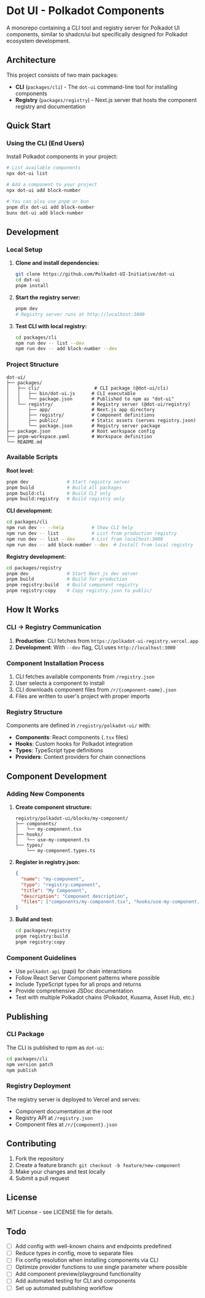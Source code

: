 # Dot UI - Polkadot Components

A monorepo containing a CLI tool and registry server for Polkadot UI components,
similar to shadcn/ui but specifically designed for Polkadot ecosystem
development.

## Architecture

This project consists of two main packages:

- **CLI** (`packages/cli`) - The `dot-ui` command-line tool for installing
  components
- **Registry** (`packages/registry`) - Next.js server that hosts the component
  registry and documentation

## Quick Start

### Using the CLI (End Users)

Install Polkadot components in your project:

```bash
# List available components
npx dot-ui list

# Add a component to your project
npx dot-ui add block-number

# You can also use pnpm or bun
pnpm dlx dot-ui add block-number
bunx dot-ui add block-number
```

## Development

### Local Setup

1. **Clone and install dependencies:**

   ```bash
   git clone https://github.com/Polkadot-UI-Initiative/dot-ui
   cd dot-ui
   pnpm install
   ```

2. **Start the registry server:**

   ```bash
   pnpm dev
   # Registry server runs at http://localhost:3000
   ```

3. **Test CLI with local registry:**
   ```bash
   cd packages/cli
   npm run dev -- list --dev
   npm run dev -- add block-number --dev
   ```

### Project Structure

```
dot-ui/
├── packages/
│   ├── cli/                    # CLI package (@dot-ui/cli)
│   │   ├── bin/dot-ui.js      # CLI executable
│   │   └── package.json       # Published to npm as "dot-ui"
│   └── registry/              # Registry server (@dot-ui/registry)
│       ├── app/               # Next.js app directory
│       ├── registry/          # Component definitions
│       ├── public/            # Static assets (serves registry.json)
│       └── package.json       # Registry server package
├── package.json               # Root workspace config
├── pnpm-workspace.yaml        # Workspace definition
└── README.md
```

### Available Scripts

**Root level:**

```bash
pnpm dev              # Start registry server
pnpm build            # Build all packages
pnpm build:cli        # Build CLI only
pnpm build:registry   # Build registry only
```

**CLI development:**

```bash
cd packages/cli
npm run dev -- --help          # Show CLI help
npm run dev -- list            # List from production registry
npm run dev -- list --dev      # List from localhost:3000
npm run dev -- add block-number --dev  # Install from local registry
```

**Registry development:**

```bash
cd packages/registry
pnpm dev              # Start Next.js dev server
pnpm build            # Build for production
pnpm registry:build   # Build component registry
pnpm registry:copy    # Copy registry.json to public/
```

## How It Works

### CLI → Registry Communication

1. **Production**: CLI fetches from `https://polkadot-ui-registry.vercel.app`
2. **Development**: With `--dev` flag, CLI uses `http://localhost:3000`

### Component Installation Process

1. CLI fetches available components from `/registry.json`
2. User selects a component to install
3. CLI downloads component files from `/r/{component-name}.json`
4. Files are written to user's project with proper imports

### Registry Structure

Components are defined in `/registry/polkadot-ui/` with:

- **Components**: React components (`.tsx` files)
- **Hooks**: Custom hooks for Polkadot integration
- **Types**: TypeScript type definitions
- **Providers**: Context providers for chain connections

## Component Development

### Adding New Components

1. **Create component structure:**

   ```
   registry/polkadot-ui/blocks/my-component/
   ├── components/
   │   └── my-component.tsx
   ├── hooks/
   │   └── use-my-component.ts
   └── types/
       └── my-component.types.ts
   ```

2. **Register in registry.json:**

   ```json
   {
     "name": "my-component",
     "type": "registry:component",
     "title": "My Component",
     "description": "Component description",
     "files": ["components/my-component.tsx", "hooks/use-my-component.ts"]
   }
   ```

3. **Build and test:**
   ```bash
   cd packages/registry
   pnpm registry:build
   pnpm registry:copy
   ```

### Component Guidelines

- Use `polkadot-api` (papi) for chain interactions
- Follow React Server Component patterns where possible
- Include TypeScript types for all props and returns
- Provide comprehensive JSDoc documentation
- Test with multiple Polkadot chains (Polkadot, Kusama, Asset Hub, etc.)

## Publishing

### CLI Package

The CLI is published to npm as `dot-ui`:

```bash
cd packages/cli
npm version patch
npm publish
```

### Registry Deployment

The registry server is deployed to Vercel and serves:

- Component documentation at the root
- Registry API at `/registry.json`
- Component files at `/r/{component}.json`

## Contributing

1. Fork the repository
2. Create a feature branch: `git checkout -b feature/new-component`
3. Make your changes and test locally
4. Submit a pull request

## License

MIT License - see LICENSE file for details.

## Todo

- [ ] Add config with well-known chains and endpoints predefined
- [ ] Reduce types in config, move to separate files
- [ ] Fix config resolution when installing components via CLI
- [ ] Optimize provider functions to use single parameter where possible
- [ ] Add component preview/playground functionality
- [ ] Add automated testing for CLI and components
- [ ] Set up automated publishing workflow
